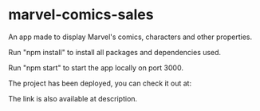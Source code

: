 # marvel-comics-sales
An app made to display Marvel's comics, characters and other properties.

Run "npm install" to install all packages and dependencies used.

Run "npm start" to start the app locally on port 3000.

The project has been deployed, you can check it out at: 

The link is also available at description.